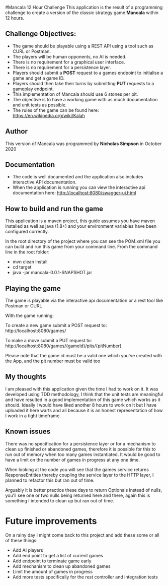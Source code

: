 #Mancala 12 Hour Challenge
This application is the result of a programming challenge to create a version of the classic strategy game **Mancala** within 12 hours.

## Challenge Objectives:
- The game should be playable using a REST API using a tool such as CURL or Postman.
- The players will be human opponents, no AI is needed.
- There is no requirement for a graphical user interface.
- There is no requirement for a persistence layer.
- Players should submit a **POST** request to a games endpoint to initialise a game and get a game ID.
- Players should then take their turns by submitting **PUT** requests to a gameplay endpoint.
- This implementation of Mancala should use 6 stones per pit.
- The objective is to have a working game with as much documentation and unit tests as possible.
- The rules of the game can be found here: <https://en.wikipedia.org/wiki/Kalah>

## Author
This version of Mancala was programmed by **Nicholas Simpson** in October 2020

## Documentation
- The code is well documented and the application also includes interactive API documentation. 
- When the application is running you can view the interactive api documentation here:
<http://localhost:8080/swagger-ui.html>

## How to build and run the game
<p>This application is a maven project, this guide assumes you have maven installed as well as java (1.8+) and your environment variables have been configured correctly.</p>
In the root directory of the project where you can see the POM.xml file you can build and run this game from your command line.
From the command line in the root folder:<br>

- mvn clean install
- cd target 
- java -jar mancala-0.0.1-SNAPSHOT.jar

## Playing the game
The game is playable via the interactive api documentation or a rest tool like Postman or CURL

With the game running:

To create a new game submit a POST request to:
http://localhost:8080/games/

To make a move submit a PUT request to:
http://localhost:8080/games/{gameId}/pits/{pitNumber}

Please note that the game id must be a valid one which you've created with the App, and the pit number must be valid too

## My thoughts
I am pleased with this application given the time I had to work on it. It was developed using TDD methodology, I think that
the unit tests are meaningful and have resulted in a good implementation of this game which works as it should. Ideally I
would have liked another 8 hours to work on it but I have uploaded it here warts and all because it is an honest representation
of how I work in a tight timeframe.

## Known issues
<p>There was no specification for a persistence layer or for a mechanism to clean up finished or abandoned games, therefore
it is possible for this to run out of memory when too many games instantiated. It would be good to have a limit on the
number of games in progress at any one time.</p>
<p>When looking at the code you will see that the games service returns ResponseEntities thereby coupling the service layer
to the HTTP layer, I planned to refactor this but ran out of time.</p>  
<p>Arguably it is better practice these days to return Optionals instead of nulls, you'll see one or two nulls being 
returned here and there, again this is something I intended to clean up but ran out of time.</p>

# Future improvements
On a rainy day I might come back to this project and add these some or all of these things:
- Add AI players
- Add end point to get a list of current games
- Add endpoint to terminate game early
- Add mechanism to clean up abandoned games
- Limit the amount of games in progress
- Add more tests specifically for the rest controller and integration tests



